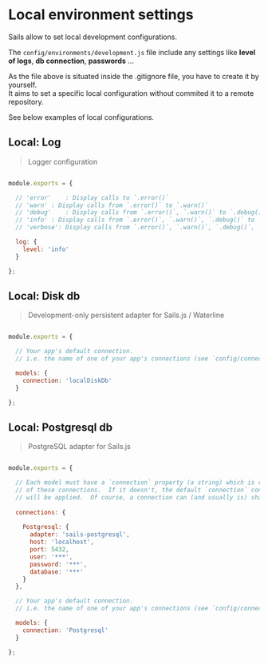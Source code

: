 # Local environment settings

Sails allow to set local development configurations.

The `config/environments/development.js` file include any settings like **level of logs**, **db connection**, **passwords** ...

As the file above is situated inside the .gitignore file, you have to create it by yourself.<br />
It aims to set a specific local configuration without commited it to a remote repository.

See below examples of local configurations.

## Local: Log
 
> Logger configuration
 
``` js

module.exports = {

  // 'error'	: Display calls to `.error()`
  // 'warn'	: Display calls from `.error()` to `.warn()`
  // 'debug'	: Display calls from `.error()`, `.warn()` to `.debug()`
  // 'info'	: Display calls from `.error()`, `.warn()`, `.debug()` to `.info()`
  // 'verbose': Display calls from `.error()`, `.warn()`, `.debug()`, `.info()` to `.verbose()`

  log: {
    level: 'info'
  }

};

```

## Local: Disk db
 
> Development-only persistent adapter for Sails.js / Waterline 
 
``` js

module.exports = {

  // Your app's default connection.
  // i.e. the name of one of your app's connections (see `config/connections.js`)

  models: {
    connection: 'localDiskDb'
  }

};

```


## Local: Postgresql db

> PostgreSQL adapter for Sails.js
 
``` js

module.exports = {

  // Each model must have a `connection` property (a string) which is references the name of one
  // of these connections.  If it doesn't, the default `connection` configured in `config/models.js`
  // will be applied.  Of course, a connection can (and usually is) shared by multiple models.
    
  connections: {
  
    Postgresql: {
      adapter: 'sails-postgresql',
      host: 'localhost',
      port: 5432,
      user: '***',
      password: '***',
      database: '***'
    }
  },

  // Your app's default connection.
  // i.e. the name of one of your app's connections (see `config/connections.js`)

  models: {
    connection: 'Postgresql'
  }

};

```
